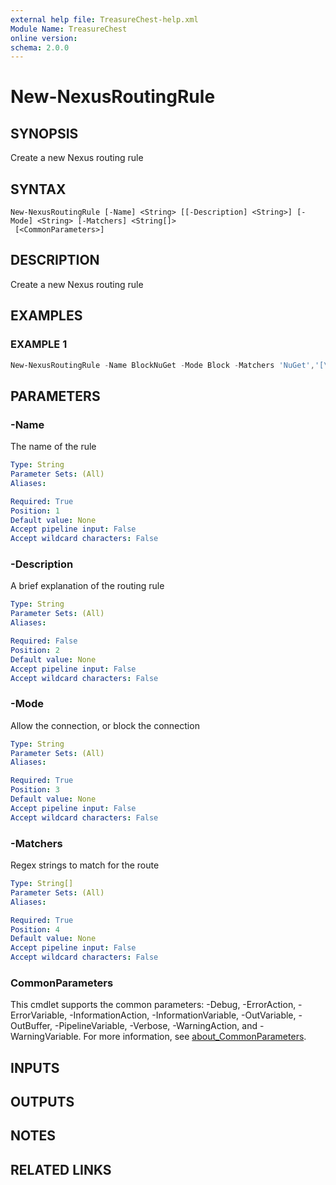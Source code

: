 ```yaml
---
external help file: TreasureChest-help.xml
Module Name: TreasureChest
online version:
schema: 2.0.0
---
```


# New-NexusRoutingRule

## SYNOPSIS
Create a new Nexus routing rule

## SYNTAX

```
New-NexusRoutingRule [-Name] <String> [[-Description] <String>] [-Mode] <String> [-Matchers] <String[]>
 [<CommonParameters>]
```

## DESCRIPTION

Create a new Nexus routing rule

## EXAMPLES

### EXAMPLE 1

```powershell
New-NexusRoutingRule -Name BlockNuGet -Mode Block -Matchers 'NuGet','[\w]Nuget.+'
```

## PARAMETERS

### -Name

The name of the rule

```yaml
Type: String
Parameter Sets: (All)
Aliases:

Required: True
Position: 1
Default value: None
Accept pipeline input: False
Accept wildcard characters: False
```

### -Description

A brief explanation of the routing rule

```yaml
Type: String
Parameter Sets: (All)
Aliases:

Required: False
Position: 2
Default value: None
Accept pipeline input: False
Accept wildcard characters: False
```

### -Mode

Allow the connection, or block the connection

```yaml
Type: String
Parameter Sets: (All)
Aliases:

Required: True
Position: 3
Default value: None
Accept pipeline input: False
Accept wildcard characters: False
```

### -Matchers

Regex strings to match for the route

```yaml
Type: String[]
Parameter Sets: (All)
Aliases:

Required: True
Position: 4
Default value: None
Accept pipeline input: False
Accept wildcard characters: False
```

### CommonParameters

This cmdlet supports the common parameters: -Debug, -ErrorAction, -ErrorVariable, -InformationAction, -InformationVariable, -OutVariable, -OutBuffer, -PipelineVariable, -Verbose, -WarningAction, and -WarningVariable. For more information, see [about_CommonParameters](http://go.microsoft.com/fwlink/?LinkID=113216).

## INPUTS

## OUTPUTS

## NOTES

## RELATED LINKS
